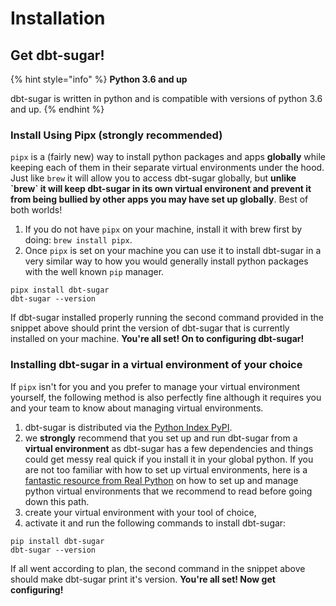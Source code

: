 # Installation

## Get dbt-sugar!

{% hint style="info" %}
**Python 3.6 and up**

dbt-sugar is written in python and is compatible with versions of python 3.6 and up.
{% endhint %}

### Install Using Pipx \(strongly recommended\)

`pipx` is a \(fairly new\) way to install python packages and apps **globally** while keeping each of them in their separate virtual environments under the hood. Just like `brew` it will allow you to access dbt-sugar globally, but **unlike \`brew\` it will keep dbt-sugar in its own virtual environent and prevent it from being bullied by other apps you may have set up globally**. Best of both worlds!

1. If you do not have `pipx` on your machine, install it with brew first by doing: `brew install pipx`.
2. Once `pipx` is set on your machine you can use it to install dbt-sugar in a very similar way to how you would generally install python packages with the well known `pip` manager.

```text
pipx install dbt-sugar
dbt-sugar --version
```

If dbt-sugar installed properly running the second command provided in the snippet above should print the version of dbt-sugar that is currently installed on your machine. **You're all set! On to configuring dbt-sugar!**

### Installing dbt-sugar in a virtual environment of your choice

If `pipx` isn't for you and you prefer to manage your virtual environment yourself, the following method is also perfectly fine although it requires you and your team to know about managing virtual environments.

1. dbt-sugar is distributed via the [Python Index PyPI](https://pypi.org/).
2. we **strongly** recommend that you set up and run dbt-sugar from a **virtual environment** as dbt-sugar has a few dependencies and things could get messy real quick if you install it in your global python. If you are not too familiar with how to set up virtual environments, here is a [fantastic resource from Real Python](https://realpython.com/python-virtual-environments-a-primer/) on how to set up and manage python virtual environments that we recommend to read before going down this path.
3. create your virtual environment with your tool of choice,
4. activate it and run the following commands to install dbt-sugar:

```text
pip install dbt-sugar
dbt-sugar --version
```

If all went according to plan, the second command in the snippet above should make dbt-sugar print it's version. **You're all set! Now get configuring!**

